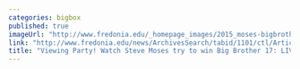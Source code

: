 ```yaml
---
categories: bigbox
published: true
imageUrl: "http://www.fredonia.edu/_homepage_images/2015_moses-bigbrother-p1040071.jpg"
link: "http://www.fredonia.edu/news/ArchivesSearch/tabid/1101/ctl/ArticleView/mid/1878/articleId/5545/Viewing_Party_Watch_Steve_Moses_try_to_win_Big_Brother_17_LIVE_-_Wed_night.aspx"
title: "Viewing Party! Watch Steve Moses try to win Big Brother 17: LIVE -- Wed. night"
---
```


